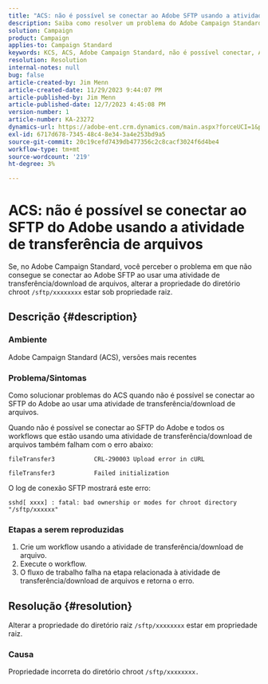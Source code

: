 ```yaml
---
title: "ACS: não é possível se conectar ao Adobe SFTP usando a atividade de transferência de arquivos"
description: Saiba como resolver um problema do Adobe Campaign Standard em que não é possível se conectar ao Adobe SFTP ao usar uma atividade de transferência/download de arquivos.
solution: Campaign
product: Campaign
applies-to: Campaign Standard
keywords: KCS, ACS, Adobe Campaign Standard, não é possível conectar, Adobe SFTP, transferência de arquivos, download, erro, CRL-290003, cURL, Solução de problemas
resolution: Resolution
internal-notes: null
bug: false
article-created-by: Jim Menn
article-created-date: 11/29/2023 9:44:07 PM
article-published-by: Jim Menn
article-published-date: 12/7/2023 4:45:08 PM
version-number: 1
article-number: KA-23272
dynamics-url: https://adobe-ent.crm.dynamics.com/main.aspx?forceUCI=1&pagetype=entityrecord&etn=knowledgearticle&id=e39cbc69-008f-ee11-8179-6045bd006268
exl-id: 6717d678-7345-48c4-8e34-3a4e253bd9a5
source-git-commit: 20c19cefd7439db477356c2c8cacf3024f6d4be4
workflow-type: tm+mt
source-wordcount: '219'
ht-degree: 3%

---
```


# ACS: não é possível se conectar ao SFTP do Adobe usando a atividade de transferência de arquivos


Se, no Adobe Campaign Standard, você perceber o problema em que não consegue se conectar ao Adobe SFTP ao usar uma atividade de transferência/download de arquivos, alterar a propriedade do diretório chroot `/sftp/xxxxxxxx` estar sob propriedade raiz.

## Descrição {#description}


### Ambiente

Adobe Campaign Standard (ACS), versões mais recentes



### Problema/Sintomas

Como solucionar problemas do ACS quando não é possível se conectar ao SFTP do Adobe ao usar uma atividade de transferência/download de arquivos.

Quando não é possível se conectar ao SFTP do Adobe e todos os workflows que estão usando uma atividade de transferência/download de arquivos também falham com o erro abaixo:




```
fileTransfer3           CRL-290003 Upload error in cURL 

fileTransfer3           Failed initialization
```




O log de conexão SFTP mostrará este erro:




```
sshd[ xxxx] : fatal: bad ownership or modes for chroot directory "/sftp/xxxxxx"
```






### <b>Etapas a serem reproduzidas</b>

1. Crie um workflow usando a atividade de transferência/download de arquivo.
2. Execute o workflow.
3. O fluxo de trabalho falha na etapa relacionada à atividade de transferência/download de arquivos e retorna o erro.



## Resolução {#resolution}


Alterar a propriedade do diretório raiz `/sftp/xxxxxxxx` estar em propriedade raiz.

### Causa

Propriedade incorreta do diretório chroot `/sftp/xxxxxxxx. `
